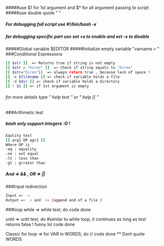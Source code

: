 #####use $1  for 1st argument and  $* for all argument passing to script
#####use double quote " "
##### For debugging full script  use #!/bin/bash -x
##### for debugging specific part use  set +x to enable and set -x  to disable
#####Global variable $EDITOR
#####Initialize empty variable "varname =   "
###Conditional Expressions
```bash
[[ $str ]]  => Returns true if string is not empty
[[ $str = "hiren" ]]  => Check if string equals to "hiren"
[[ $str="hiren"]]  => always return true , because lack of space !
[[ -e $filename ]] => check if variable holds a file
[[ -d $dir ]] => check if variable holds a directory
[[ ! $1 ]] => if 1st argument is empty 
```
###### for more details type " help test " or " help [[ "

###Arithmetic test
##### bash only support integers :O !
```bash
Equlity test
[[ arg1 OP agr2 ]]
Where OP is 
-eq : equality
-ne : not equal
-lt : less than
-gt : grrater than
```

##### And => && , OR => ||

###Input redirection
```bash
Input =>  <
Output =>  > and  >> (append end of a file )
```
###loop
while =>   while test; do
			code
		  done

until =>  until test; do  #similar to while loop, it continues as long as test returns false ! funny lol
			code
		done

Classic for loop  =>  for VAR in WORDS; do
			// code
		      done
		** Dont quote WORDS
